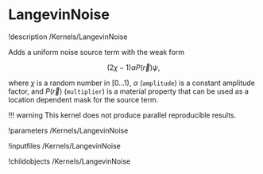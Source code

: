 # LangevinNoise
!description /Kernels/LangevinNoise

Adds a uniform noise source term with the weak form

$$
(2\chi-1)\alpha P(\vec r)\psi,
$$

where $\chi$ is a random number in $[0\dots1)$, $\alpha$ (`amplitude`) is a constant
amplitude factor, and $P(\vec r)$ (`multiplier`) is a material property that can be used
as a location dependent mask for the source term.

!!! warning
    This kernel does not produce parallel reproducible results.

!parameters /Kernels/LangevinNoise

!inputfiles /Kernels/LangevinNoise

!childobjects /Kernels/LangevinNoise
